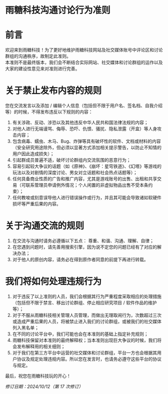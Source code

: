 # 雨糖科技沟通讨论行为准则
# 前言
欢迎来到雨糖科技！为了更好地维护雨糖科技网站及社交媒体账号中评论区和讨论群组的沟通秩序，故制定此准则。<br>
本准则不是最终版本，我们会不断结合实际网站、社交媒体和讨论群组的运作以及大家的建设性意见来对准则进行完善。<br>

# 关于禁止发布内容的规则
您在交流发言以及添加 / 编辑个人信息（包括但不限于用户名、签名档、自我介绍等）的时候，不得发布违反以下规则的内容：
1. 有关涉政、反动、涉恐以及其他违反中华人民共和国法律法规的内容；
2. 对他人进行无端谩骂、侮辱、恐吓、仇恨、骚扰、隐私泄露（开盒）等人身攻击内容；
3. 包含病毒、蠕虫、木马、Bug、炸弹等具有破坏性的软件、文档或材料的内容（安全研究用途除外，但必须以显著方式添加相关提示警告，以防止不知情的用户因此造成损失）；
4. 引起群成员普遍不适，破坏讨论群组内交流氛围的恶意行为；
5. 容易引起较大争议的话题（如《原神》、《崩坏：星穹铁道》、《幻塔》等游戏的玩法以及对剧情的深度讨论、男女对立话题和社会热点话题等）；
6. 任何具备商业性质的广告和推广内容，尤其是游戏账号的出售、出租和共享交易（可联系管理员申请例外情况；个人闲置的非虚拟物品出售不受本条约束）；
7. 任何教唆或刻意误导他人进行错误操作或行为，并且其可能会导致诸如软硬件损坏等严重后果的内容。

# 关于沟通交流的规则
1. 在交流与沟通时请务必遵循以下五点： 尊重、和谐、沟通、理解、自律；
2. 在您遇到问题时，请先善用搜索引擎，因为说不定您的问题已经有了对应的解决办法；
3. 对于他人的原创内容，请务必在得到原作者同意的前提下再进行转载。

# 我们将如何处理违规行为
1. 对于违反了以上准则的人员，我们会根据其行为严重程度采取相应的处理措施（包括但不限于禁言、移出讨论群组、停止相应研究项目 / 软件作品的维护等）；
2. 对于不服从雨糖科技相关管理人员管理，而做出无理取闹行为，次数超过三次或造成严重后果的人员，将被禁止进入我们的讨论群组，或被我们的社交媒体列入黑名单；
3. 在不同的讨论平台中，我们可能也会在本准则的基础上指定补充规则；
4. 雨糖科技保留对本准则的最终解释权；当本准则出现巨大争议的时候，我们将会发布解释用的相关细则；
5. 对于我们在第三方平台中运营的社交媒体和讨论群组，平台一方也会根据其用户协议及规定处理违规内容。所以您在发言时，也请务必遵守这些平台的协议与规定。

最后，祝您在雨糖科技玩的开心！

*修订日期：2024/10/12（第 17 次修订）*
